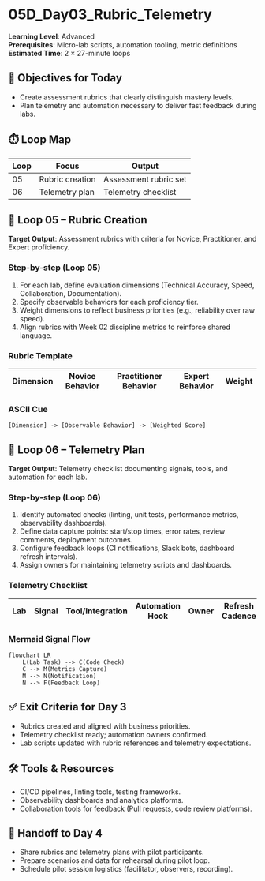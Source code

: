 # 05D_Day03_Rubric_Telemetry

**Learning Level**: Advanced  
**Prerequisites**: Micro-lab scripts, automation tooling, metric definitions  
**Estimated Time**: 2 × 27-minute loops

## 🎯 Objectives for Today

- Create assessment rubrics that clearly distinguish mastery levels.
- Plan telemetry and automation necessary to deliver fast feedback during labs.

## ⏱️ Loop Map

| Loop | Focus | Output |
| --- | --- | --- |
| 05 | Rubric creation | Assessment rubric set |
| 06 | Telemetry plan | Telemetry checklist |

## 🧮 Loop 05 – Rubric Creation

**Target Output**: Assessment rubrics with criteria for Novice, Practitioner, and Expert proficiency.

### Step-by-step (Loop 05)

1. For each lab, define evaluation dimensions (Technical Accuracy, Speed, Collaboration, Documentation).
2. Specify observable behaviors for each proficiency tier.
3. Weight dimensions to reflect business priorities (e.g., reliability over raw speed).
4. Align rubrics with Week 02 discipline metrics to reinforce shared language.

### Rubric Template

| Dimension | Novice Behavior | Practitioner Behavior | Expert Behavior | Weight |
| --- | --- | --- | --- | --- |

### ASCII Cue

```text
[Dimension] -> [Observable Behavior] -> [Weighted Score]
```

## 📡 Loop 06 – Telemetry Plan

**Target Output**: Telemetry checklist documenting signals, tools, and automation for each lab.

### Step-by-step (Loop 06)

1. Identify automated checks (linting, unit tests, performance metrics, observability dashboards).
2. Define data capture points: start/stop times, error rates, review comments, deployment outcomes.
3. Configure feedback loops (CI notifications, Slack bots, dashboard refresh intervals).
4. Assign owners for maintaining telemetry scripts and dashboards.

### Telemetry Checklist

| Lab | Signal | Tool/Integration | Automation Hook | Owner | Refresh Cadence |
| --- | --- | --- | --- | --- | --- |

### Mermaid Signal Flow

```mermaid
flowchart LR
    L(Lab Task) --> C(Code Check)
    C --> M(Metrics Capture)
    M --> N(Notification)
    N --> F(Feedback Loop)
```

## ✅ Exit Criteria for Day 3

- Rubrics created and aligned with business priorities.
- Telemetry checklist ready; automation owners confirmed.
- Lab scripts updated with rubric references and telemetry expectations.

## 🛠️ Tools & Resources

- CI/CD pipelines, linting tools, testing frameworks.
- Observability dashboards and analytics platforms.
- Collaboration tools for feedback (Pull requests, code review platforms).

## 🔄 Handoff to Day 4

- Share rubrics and telemetry plans with pilot participants.
- Prepare scenarios and data for rehearsal during pilot loop.
- Schedule pilot session logistics (facilitator, observers, recording).
